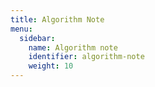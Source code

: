 ```yaml
---
title: Algorithm Note
menu:
  sidebar:
    name: Algorithm note
    identifier: algorithm-note
    weight: 10
---
```


